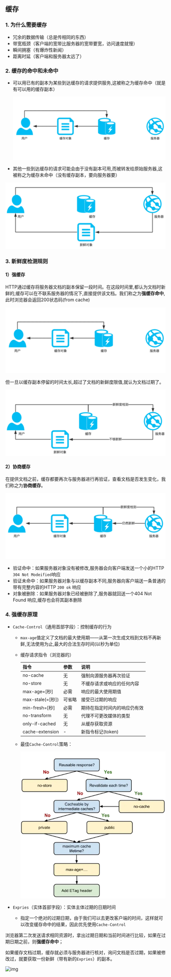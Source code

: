 ## 缓存

### 1. 为什么需要缓存

+ 冗余的数据传输（总是传相同的东西）
+ 带宽瓶颈（客户端的宽带比服务器的宽带要宽，访问速度就慢）
+ 瞬间拥塞（有爆炸性新闻）
+ 距离时延（客户端和服务器太远了）

### 2. 缓存的命中和未命中

- 可以用已有的副本为某些到达缓存的请求提供服务,这被称之为缓存命中（就是有可以用的缓存副本）

  ![img](Images/HTTP/162fcfaa771243b4)

- 其他一些到达缓存的请求可能会由于没有副本可用,而被转发给原始服务器,这被称之为缓存未命中（没有缓存副本，要向服务器要）

![img](Images/HTTP/162fcfab46a3b1c3)



### 3. 新鲜度检测规则

#### 1）强缓存

HTTP通过缓存将服务器文档的副本保留一段时间。在这段时间里,都认为文档时新鲜的,缓存可以在不联系服务器的情况下,直接提供该文档。我们称之为**强缓存命中**,此时浏览器会返回200状态码(from cache)

![img](Images/HTTP/162fcfaa771243b4)

但一旦以缓存副本停留的时间太长,超过了文档的新鲜度限值,就认为文档过期了。

![img](Images/HTTP/162fcfaa7726cf25)



#### 2）协商缓存

在提供文档之前，缓存都要再次与服务器进行再验证，查看文档是否发生变化，我们称之为**协商缓存**。

![img](Images/HTTP/162fcfaa770151bc)

+ 验证命中：如果服务器对象没有被修改,服务器会向客户端发送一个小的HTTP `304 Not Modeified`响应
+ 验证未命中：如果服务器对象与以缓存副本不同,服务器向客户端送一条普通的带有完整内容的HTTP `200 ok` 响应
+ 对象被删除：如果服务器对象已经被删除了,服务器就回送一个404 Not Found 响应,缓存也会将其副本删除



### 4. 强缓存原理

+ `Cache-Control`（通用首部字段）：控制缓存的行为

  + `max-age`值定义了文档的最大使用期——从第一次生成文档到文档不再新鲜,无法使用为止,最大的合法生存时间(以秒为单位)

  + 缓存请求指令（浏览器的）

    | 指令             | 参数   | 说明                         |
    | ---------------- | ------ | ---------------------------- |
    | no-cache         | 无     | 强制向源服务器再次验证       |
    | no-store         | 无     | 不缓存请求或响应的任何内容   |
    | max-age=[秒]     | 必需   | 响应的最大使用期值           |
    | max-stale(=[秒]) | 可省略 | 接受已过期的响应             |
    | min-fresh=[秒]   | 必需   | 期待在指定时间内的响应仍有效 |
    | no-transform     | 无     | 代理不可更改媒体的类型       |
    | only-if-cached   | 无     | 从缓存获取资源               |
    | cache-extension  | -      | 新指令标记(token)            |

  + 最佳`Cache-Control`策略：

    ![img](Images/HTTP/162fcfab954de5e8)

    

+ `Expries`（实体首部字段）：实体主体过期的日期时间
  
  + 指定一个绝对的过期日期，由于我们可以去更改客户端的时间，这样就可以改变缓存命中的结果，因此优先使用`Cache-Control`



浏览器第二次发送请求相同资源时，拿出过期日期和当前时间进行比较，如果在过期日期之前，则**强缓存命中**；

如果缓存文档过期，缓存就必须与服务器进行核对，询问文档是否过期，如果被修改过，就要获取一份新鲜（带有新的`Expries`）的副本。



![img](https://user-gold-cdn.xitu.io/2018/4/25/162fcfab20444de3?imageView2/0/w/1280/h/960/format/webp/ignore-error/1)

